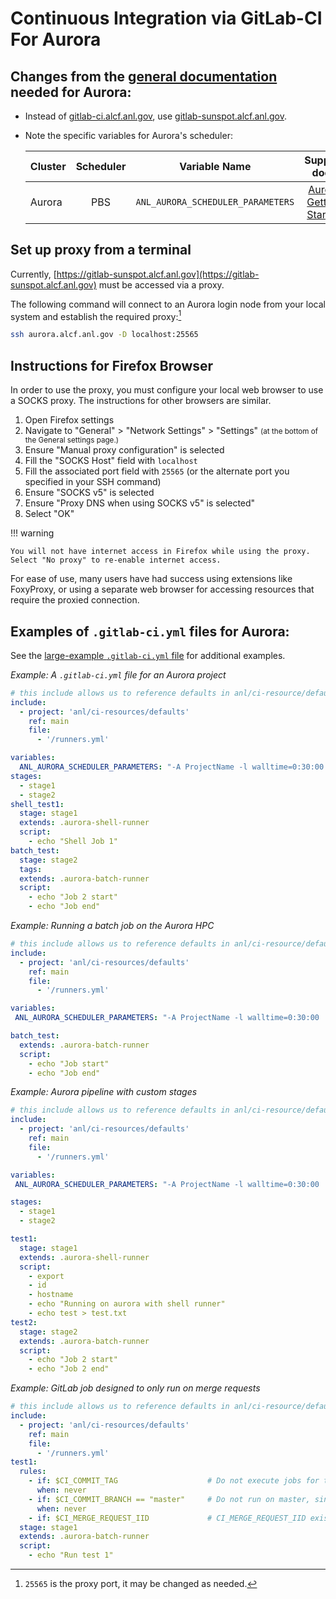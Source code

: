 # Continuous Integration via GitLab-CI For Aurora

## Changes from the [general documentation](https://docs.alcf.anl.gov/services/gitlab-ci/) needed for Aurora:

- Instead of [gitlab-ci.alcf.anl.gov](https://gitlab-ci.alcf.anl.gov), use [gitlab-sunspot.alcf.anl.gov](https://gitlab-sunspot.alcf.anl.gov).
- Note the specific variables for Aurora's scheduler:

  | Cluster | Scheduler | Variable Name | Support docs |
  |:--------|:---------:|:-------------:|:------------:|
  | Aurora | PBS       | `ANL_AURORA_SCHEDULER_PARAMETERS`  | [Aurora Getting Started](../getting-started-on-aurora.md) |

## Set up proxy from a terminal

Currently, [https://gitlab-sunspot.alcf.anl.gov](https://gitlab-sunspot.alcf.anl.gov) must be accessed via a proxy.

The following command will connect to an Aurora login node from your local system and establish the required proxy:[^1]
```bash linenums="1"
ssh aurora.alcf.anl.gov -D localhost:25565
```

## Instructions for Firefox Browser

In order to use the proxy, you must configure your local web browser to use a SOCKS proxy. The instructions for other browsers are similar.

1. Open Firefox settings
2. Navigate to "General" > "Network Settings" > "Settings" 
    <small>(at the bottom of the General settings page.)</small>
3. Ensure "Manual proxy configuration" is selected
4. Fill the "SOCKS Host" field with `localhost`
5. Fill the associated port field with `25565` (or the alternate port you specified in your SSH command)
6. Ensure "SOCKS v5" is selected
7. Ensure "Proxy DNS when using SOCKS v5" is selected"
8. Select "OK"

!!! warning 

	You will not have internet access in Firefox while using the proxy. Select "No proxy" to re-enable internet access.

For ease of use, many users have had success using extensions like FoxyProxy, or using a separate web browser for accessing resources that require the proxied connection.

## Examples of `.gitlab-ci.yml` files for Aurora:

See the [large-example `.gitlab-ci.yml` file](https://gitlab-sunspot.alcf.anl.gov/anl/ci-resources/examples/large-example/-/blob/master/.gitlab-ci.yml) for additional examples.

_Example: A `.gitlab-ci.yml` file for an Aurora project_

```yaml linenums="1"
# this include allows us to reference defaults in anl/ci-resource/defaults
include:
  - project: 'anl/ci-resources/defaults'
    ref: main
    file:
      - '/runners.yml'

variables:
  ANL_AURORA_SCHEDULER_PARAMETERS: "-A ProjectName -l walltime=0:30:00  -q AuroraQueueName"
stages:
  - stage1
  - stage2
shell_test1:
  stage: stage1
  extends: .aurora-shell-runner
  script:
    - echo "Shell Job 1"
batch_test:
  stage: stage2
  tags:
  extends: .aurora-batch-runner
  script:
    - echo "Job 2 start"
    - echo "Job end"
```

_Example: Running a batch job on the Aurora HPC_

```yaml linenums="1"
# this include allows us to reference defaults in anl/ci-resource/defaults
include:
  - project: 'anl/ci-resources/defaults'
    ref: main
    file:
      - '/runners.yml'

variables:
 ANL_AURORA_SCHEDULER_PARAMETERS: "-A ProjectName -l walltime=0:30:00  -q AuroraQueueName"

batch_test:
  extends: .aurora-batch-runner
  script:
    - echo "Job start"
    - echo "Job end"
```

_Example: Aurora pipeline with custom stages_

```yaml linenums="1"
# this include allows us to reference defaults in anl/ci-resource/defaults
include:
  - project: 'anl/ci-resources/defaults'
    ref: main
    file:
      - '/runners.yml'

variables:
 ANL_AURORA_SCHEDULER_PARAMETERS: "-A ProjectName -l walltime=0:30:00  -q AuroraQueueName"

stages:
  - stage1
  - stage2

test1:
  stage: stage1
  extends: .aurora-shell-runner
  script:
    - export
    - id
    - hostname
    - echo "Running on aurora with shell runner" 
    - echo test > test.txt
test2:
  stage: stage2
  extends: .aurora-batch-runner
  script:
    - echo "Job 2 start"
    - echo "Job 2 end"
```

_Example: GitLab job designed to only run on merge requests_

```yaml linenums="1"
# this include allows us to reference defaults in anl/ci-resource/defaults
include:
  - project: 'anl/ci-resources/defaults'
    ref: main
    file:
      - '/runners.yml'
test1:
  rules:
    - if: $CI_COMMIT_TAG                    # Do not execute jobs for tag context
      when: never
    - if: $CI_COMMIT_BRANCH == "master"     # Do not run on master, since will run on the merge request just prior
      when: never
    - if: $CI_MERGE_REQUEST_IID             # CI_MERGE_REQUEST_IID exists, so run job
  stage: stage1
  extends: .aurora-batch-runner
  script:
    - echo "Run test 1"
```

[^1]: `25565` is the proxy port, it may be changed as needed.
